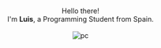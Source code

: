 <p align="center"">
    <br>
    Hello there! 
    <br>
    I'm <b font-color="red">Luis</b>, a Programming Student from Spain.
    <br>
    <br>
    <img src="https://github.com/565059/565059/assets/118855900/3233e538-50de-4839-b2bb-e0f35e39b722" alt="pc">
</p>
